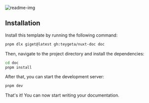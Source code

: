 
![readme-img](https://github.com/user-attachments/assets/5fe504e0-576f-43db-b39a-c31bfad118c0)

## Installation

Install this template by running the following command:

```bash
pnpm dlx giget@latest gh:teygeta/nuxt-doc doc
```

Then, navigate to the project directory and install the dependencies:

```bash
cd doc
pnpm install
```

After that, you can start the development server:

```bash
pnpm dev
```

That's it! You can now start writing your documentation.
